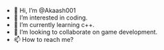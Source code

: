 - 👋 Hi, I’m @Akaash001
- 👀 I’m interested in coding.
- 🌱 I’m currently learning c++.
- 💞️ I’m looking to collaborate on game development.
- 📫 How to reach me?

<!---
Akaash001/Akaash001 is a ✨ special ✨ repository because its `README.md` (this file) appears on your GitHub profile.
You can click the Preview link to take a look at your changes.
--->
